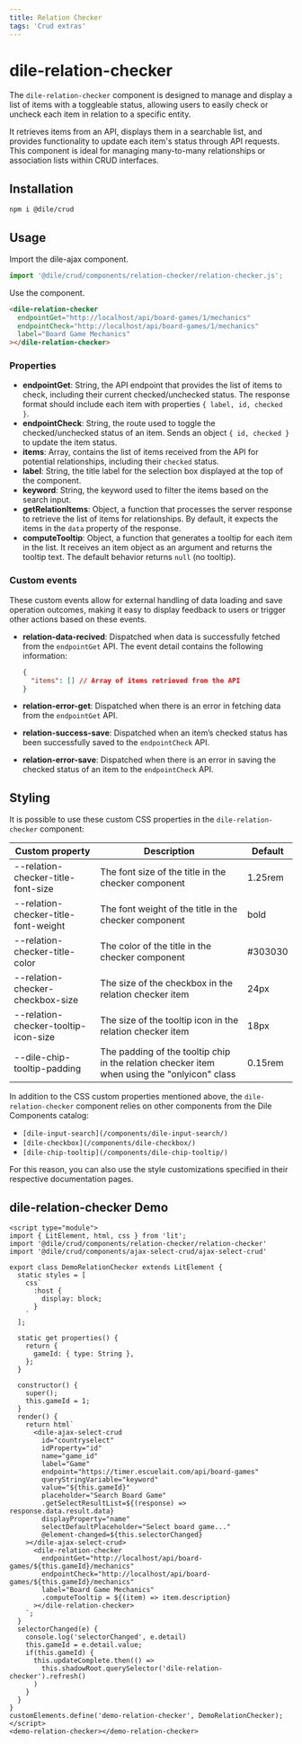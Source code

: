 ```yaml
---
title: Relation Checker
tags: 'Crud extras'
---
```


# dile-relation-checker

The `dile-relation-checker` component is designed to manage and display a list of items with a toggleable status, allowing users to easily check or uncheck each item in relation to a specific entity. 

It retrieves items from an API, displays them in a searchable list, and provides functionality to update each item's status through API requests. This component is ideal for managing many-to-many relationships or association lists within CRUD interfaces.

## Installation

```bash
npm i @dile/crud
```

## Usage

Import the dile-ajax component.

```javascript
import '@dile/crud/components/relation-checker/relation-checker.js';
```

Use the component.

```html
<dile-relation-checker 
  endpointGet="http://localhost/api/board-games/1/mechanics"
  endpointCheck="http://localhost/api/board-games/1/mechanics" 
  label="Board Game Mechanics"
></dile-relation-checker>
```

### Properties

- **endpointGet**: String, the API endpoint that provides the list of items to check, including their current checked/unchecked status. The response format should include each item with properties `{ label, id, checked }`.
- **endpointCheck**: String, the route used to toggle the checked/unchecked status of an item. Sends an object `{ id, checked }` to update the item status.
- **items**: Array, contains the list of items received from the API for potential relationships, including their `checked` status.
- **label**: String, the title label for the selection box displayed at the top of the component.
- **keyword**: String, the keyword used to filter the items based on the search input.
- **getRelationItems**: Object, a function that processes the server response to retrieve the list of items for relationships. By default, it expects the items in the `data` property of the response.
- **computeTooltip**: Object, a function that generates a tooltip for each item in the list. It receives an item object as an argument and returns the tooltip text. The default behavior returns `null` (no tooltip).

### Custom events

These custom events allow for external handling of data loading and save operation outcomes, making it easy to display feedback to users or trigger other actions based on these events.

- **relation-data-recived**: Dispatched when data is successfully fetched from the `endpointGet` API. The event detail contains the following information:

  ```json
  {
    "items": [] // Array of items retrieved from the API
  }
  ```

- **relation-error-get**: Dispatched when there is an error in fetching data from the `endpointGet` API.
- **relation-success-save**: Dispatched when an item’s checked status has been successfully saved to the `endpointCheck` API.
- **relation-error-save**: Dispatched when there is an error in saving the checked status of an item to the `endpointCheck` API.

## Styling

It is possible to use these custom CSS properties in the `dile-relation-checker` component:

Custom property | Description | Default
----------------|-------------|---------
--relation-checker-title-font-size | The font size of the title in the checker component | 1.25rem
--relation-checker-title-font-weight | The font weight of the title in the checker component | bold
--relation-checker-title-color | The color of the title in the checker component | #303030
--relation-checker-checkbox-size | The size of the checkbox in the relation checker item | 24px
--relation-checker-tooltip-icon-size | The size of the tooltip icon in the relation checker item | 18px
--dile-chip-tooltip-padding | The padding of the tooltip chip in the relation checker item when using the "onlyicon" class | 0.15rem

In addition to the CSS custom properties mentioned above, the `dile-relation-checker` component relies on other components from the Dile Components catalog:

- `[dile-input-search](/components/dile-input-search/)`
- `[dile-checkbox](/components/dile-checkbox/)`
- `[dile-chip-tooltip](/components/dile-chip-tooltip/)`

For this reason, you can also use the style customizations specified in their respective documentation pages.

## dile-relation-checker Demo

```html:preview
<script type="module">
import { LitElement, html, css } from 'lit';
import '@dile/crud/components/relation-checker/relation-checker'
import '@dile/crud/components/ajax-select-crud/ajax-select-crud'

export class DemoRelationChecker extends LitElement {
  static styles = [
    css`
      :host {
        display: block;
      }
    `
  ];

  static get properties() {
    return {
      gameId: { type: String },
    };
  }

  constructor() {
    super();
    this.gameId = 1;
  }
  render() {
    return html`
      <dile-ajax-select-crud
        id="countryselect"
        idProperty="id"
        name="game_id"
        label="Game"
        endpoint="https://timer.escuelait.com/api/board-games" 
        queryStringVariable="keyword"
        value="${this.gameId}"
        placeholder="Search Board Game"
        .getSelectResultList=${(response) => response.data.result.data}
        displayProperty="name"
        selectDefaultPlaceholder="Select board game..."
        @element-changed=${this.selectorChanged}
    ></dile-ajax-select-crud>
      <dile-relation-checker 
        endpointGet="http://localhost/api/board-games/${this.gameId}/mechanics"
        endpointCheck="http://localhost/api/board-games/${this.gameId}/mechanics" 
        label="Board Game Mechanics"
        .computeTooltip = ${(item) => item.description}
      ></dile-relation-checker>
    `;
  }
  selectorChanged(e) {
    console.log('selectorChanged', e.detail)
    this.gameId = e.detail.value;
    if(this.gameId) {
      this.updateComplete.then(() => 
        this.shadowRoot.querySelector('dile-relation-checker').refresh()
      )
    }
  }
}
customElements.define('demo-relation-checker', DemoRelationChecker);
</script>
<demo-relation-checker></demo-relation-checker>
```
